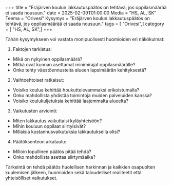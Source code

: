 +++
title = "Eräjärven koulun lakkautuspäätös on tehtävä, jos oppilasmäärää ei saada nousuun."
date = 2025-02-09T01:00:00
Media = "HS, AL, SK"
Teema = "Orivesi"
Kysymys = "Eräjärven koulun lakkautuspäätös on tehtävä, jos oppilasmäärää ei saada nousuun."
tags = [ "Orivesi",]
category = [ "HS, AL, SK",]
+++

Tähän kysymykseen voi vastata monipuolisesti huomioiden eri näkökulmat:

1. Faktojen tarkistus:
- Mikä on nykyinen oppilasmäärä?
- Mitkä ovat kunnan asettamat minimirajat oppilasmäärälle?
- Onko tehty väestöennusteita alueen lapsimäärän kehityksestä?

2. Vaihtoehtoiset ratkaisut:
- Voisiko koulua kehittää houkuttelevammaksi erikoistumalla?
- Onko mahdollista yhdistää toimintoja muiden palveluiden kanssa?
- Voisiko koulukuljetuksia kehittää laajemmalta alueelta?

3. Vaikutusten arviointi:
- Miten lakkautus vaikuttaisi kyläyhteisöön?
- Mihin kouluun oppilaat siirtyisivät?
- Millaisia kustannusvaikutuksia lakkautuksella olisi?

4. Päätöksenteon aikataulu:
- Milloin lopullinen päätös pitää tehdä?
- Onko mahdollista asettaa siirtymäaika?

Tärkeintä on tehdä päätös huolellisen harkinnan ja kaikkien osapuolten kuulemisen jälkeen, huomioiden sekä taloudelliset realiteetit että yhteisölliset vaikutukset.